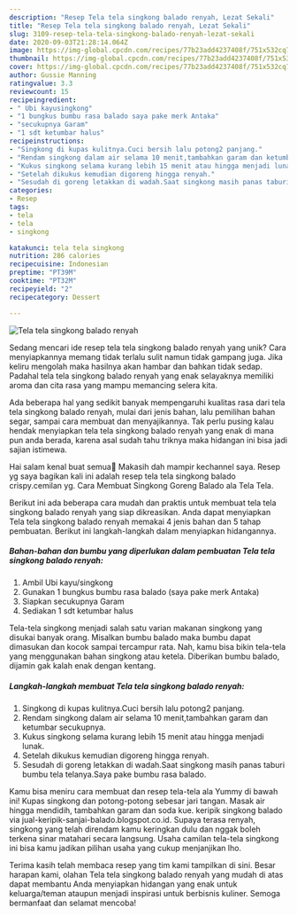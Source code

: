 ```yaml
---
description: "Resep Tela tela singkong balado renyah, Lezat Sekali"
title: "Resep Tela tela singkong balado renyah, Lezat Sekali"
slug: 3109-resep-tela-tela-singkong-balado-renyah-lezat-sekali
date: 2020-09-03T21:28:14.064Z
image: https://img-global.cpcdn.com/recipes/77b23add4237408f/751x532cq70/tela-tela-singkong-balado-renyah-foto-resep-utama.jpg
thumbnail: https://img-global.cpcdn.com/recipes/77b23add4237408f/751x532cq70/tela-tela-singkong-balado-renyah-foto-resep-utama.jpg
cover: https://img-global.cpcdn.com/recipes/77b23add4237408f/751x532cq70/tela-tela-singkong-balado-renyah-foto-resep-utama.jpg
author: Gussie Manning
ratingvalue: 3.3
reviewcount: 15
recipeingredient:
- " Ubi kayusingkong"
- "1 bungkus bumbu rasa balado saya pake merk Antaka"
- "secukupnya Garam"
- "1 sdt ketumbar halus"
recipeinstructions:
- "Singkong di kupas kulitnya.Cuci bersih lalu potong2 panjang."
- "Rendam singkong dalam air selama 10 menit,tambahkan garam dan ketumbar secukupnya."
- "Kukus singkong selama kurang lebih 15 menit atau hingga menjadi lunak."
- "Setelah dikukus kemudian digoreng hingga renyah."
- "Sesudah di goreng letakkan di wadah.Saat singkong masih panas taburi bumbu tela telanya.Saya pake bumbu rasa balado."
categories:
- Resep
tags:
- tela
- tela
- singkong

katakunci: tela tela singkong 
nutrition: 286 calories
recipecuisine: Indonesian
preptime: "PT39M"
cooktime: "PT32M"
recipeyield: "2"
recipecategory: Dessert

---
```



![Tela tela singkong balado renyah](https://img-global.cpcdn.com/recipes/77b23add4237408f/751x532cq70/tela-tela-singkong-balado-renyah-foto-resep-utama.jpg)

Sedang mencari ide resep tela tela singkong balado renyah yang unik? Cara menyiapkannya memang tidak terlalu sulit namun tidak gampang juga. Jika keliru mengolah maka hasilnya akan hambar dan bahkan tidak sedap. Padahal tela tela singkong balado renyah yang enak selayaknya memiliki aroma dan cita rasa yang mampu memancing selera kita.

Ada beberapa hal yang sedikit banyak mempengaruhi kualitas rasa dari tela tela singkong balado renyah, mulai dari jenis bahan, lalu pemilihan bahan segar, sampai cara membuat dan menyajikannya. Tak perlu pusing kalau hendak menyiapkan tela tela singkong balado renyah yang enak di mana pun anda berada, karena asal sudah tahu triknya maka hidangan ini bisa jadi sajian istimewa.

Hai salam kenal buat semua🤗 Makasih dah mampir kechannel saya. Resep yg saya bagikan kali ini adalah resep tela tela singkong balado crispy.cemilan yg. Cara Membuat Singkong Goreng Balado ala Tela Tela.


Berikut ini ada beberapa cara mudah dan praktis untuk membuat tela tela singkong balado renyah yang siap dikreasikan. Anda dapat menyiapkan Tela tela singkong balado renyah memakai 4 jenis bahan dan 5 tahap pembuatan. Berikut ini langkah-langkah dalam menyiapkan hidangannya.

<!--inarticleads1-->

##### Bahan-bahan dan bumbu yang diperlukan dalam pembuatan Tela tela singkong balado renyah:

1. Ambil  Ubi kayu/singkong
1. Gunakan 1 bungkus bumbu rasa balado (saya pake merk Antaka)
1. Siapkan secukupnya Garam
1. Sediakan 1 sdt ketumbar halus


Tela-tela singkong menjadi salah satu varian makanan singkong yang disukai banyak orang. Misalkan bumbu balado maka bumbu dapat dimasukan dan kocok sampai tercampur rata. Nah, kamu bisa bikin tela-tela yang menggunakan bahan singkong atau ketela. Diberikan bumbu balado, dijamin gak kalah enak dengan kentang. 

<!--inarticleads2-->

##### Langkah-langkah membuat Tela tela singkong balado renyah:

1. Singkong di kupas kulitnya.Cuci bersih lalu potong2 panjang.
1. Rendam singkong dalam air selama 10 menit,tambahkan garam dan ketumbar secukupnya.
1. Kukus singkong selama kurang lebih 15 menit atau hingga menjadi lunak.
1. Setelah dikukus kemudian digoreng hingga renyah.
1. Sesudah di goreng letakkan di wadah.Saat singkong masih panas taburi bumbu tela telanya.Saya pake bumbu rasa balado.


Kamu bisa meniru cara membuat dan resep tela-tela ala Yummy di bawah ini! Kupas singkong dan potong-potong sebesar jari tangan. Masak air hingga mendidih, tambahkan garam dan soda kue. keripik singkong balado via jual-keripik-sanjai-balado.blogspot.co.id. Supaya terasa renyah, singkong yang telah direndam kamu keringkan dulu dan nggak boleh terkena sinar matahari secara langsung. Usaha camilan tela-tela singkong ini bisa kamu jadikan pilihan usaha yang cukup menjanjikan lho. 

Terima kasih telah membaca resep yang tim kami tampilkan di sini. Besar harapan kami, olahan Tela tela singkong balado renyah yang mudah di atas dapat membantu Anda menyiapkan hidangan yang enak untuk keluarga/teman ataupun menjadi inspirasi untuk berbisnis kuliner. Semoga bermanfaat dan selamat mencoba!
